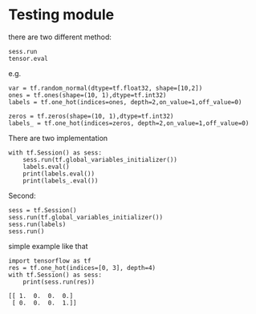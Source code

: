 # Testing module
there are two different method:
```
sess.run
tensor.eval
```
e.g.
```
var = tf.random_normal(dtype=tf.float32, shape=[10,2])
ones = tf.ones(shape=(10, 1),dtype=tf.int32)
labels = tf.one_hot(indices=ones, depth=2,on_value=1,off_value=0)

zeros = tf.zeros(shape=(10, 1),dtype=tf.int32)
labels_ = tf.one_hot(indices=zeros, depth=2,on_value=1,off_value=0)
```
There are two implementation 
```
with tf.Session() as sess:
    sess.run(tf.global_variables_initializer())
    labels.eval()
    print(labels.eval())
    print(labels_.eval())
```
Second:
```
sess = tf.Session()
sess.run(tf.global_variables_initializer())
sess.run(labels)
sess.run()
```

simple example like that
```
import tensorflow as tf
res = tf.one_hot(indices=[0, 3], depth=4)
with tf.Session() as sess:
    print(sess.run(res))

```
```
[[ 1.  0.  0.  0.]
 [ 0.  0.  0.  1.]]
```
